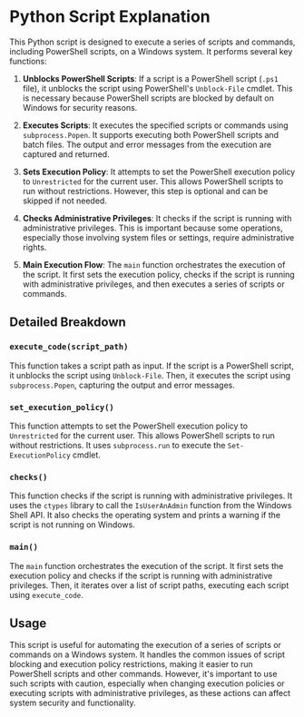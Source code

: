 # Python Script Explanation

This Python script is designed to execute a series of scripts and commands, including PowerShell scripts, on a Windows system. It performs several key functions:

1. **Unblocks PowerShell Scripts**: If a script is a PowerShell script (`.ps1` file), it unblocks the script using PowerShell's `Unblock-File` cmdlet. This is necessary because PowerShell scripts are blocked by default on Windows for security reasons.

2. **Executes Scripts**: It executes the specified scripts or commands using `subprocess.Popen`. It supports executing both PowerShell scripts and batch files. The output and error messages from the execution are captured and returned.

3. **Sets Execution Policy**: It attempts to set the PowerShell execution policy to `Unrestricted` for the current user. This allows PowerShell scripts to run without restrictions. However, this step is optional and can be skipped if not needed.

4. **Checks Administrative Privileges**: It checks if the script is running with administrative privileges. This is important because some operations, especially those involving system files or settings, require administrative rights.

5. **Main Execution Flow**: The `main` function orchestrates the execution of the script. It first sets the execution policy, checks if the script is running with administrative privileges, and then executes a series of scripts or commands.

## Detailed Breakdown

### `execute_code(script_path)`

This function takes a script path as input. If the script is a PowerShell script, it unblocks the script using `Unblock-File`. Then, it executes the script using `subprocess.Popen`, capturing the output and error messages.

### `set_execution_policy()`

This function attempts to set the PowerShell execution policy to `Unrestricted` for the current user. This allows PowerShell scripts to run without restrictions. It uses `subprocess.run` to execute the `Set-ExecutionPolicy` cmdlet.

### `checks()`

This function checks if the script is running with administrative privileges. It uses the `ctypes` library to call the `IsUserAnAdmin` function from the Windows Shell API. It also checks the operating system and prints a warning if the script is not running on Windows.

### `main()`

The `main` function orchestrates the execution of the script. It first sets the execution policy and checks if the script is running with administrative privileges. Then, it iterates over a list of script paths, executing each script using `execute_code`.

## Usage

This script is useful for automating the execution of a series of scripts or commands on a Windows system. It handles the common issues of script blocking and execution policy restrictions, making it easier to run PowerShell scripts and other commands. However, it's important to use such scripts with caution, especially when changing execution policies or executing scripts with administrative privileges, as these actions can affect system security and functionality.